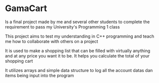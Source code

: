 # GamaCart
Is a final project made by me and several other students to complete the requirement to pass my University's Programming 1 class

This project aims to test my understanding in C++ programming and teach me how to collaborate with others on a project

It is used to make a shopping list that can be filled with virtually anything and at any price you want it to be. It helps you calculate the total of your shopping cart

It utilizes arrays and simple data structure to log all the account datas dan items being input into the program
